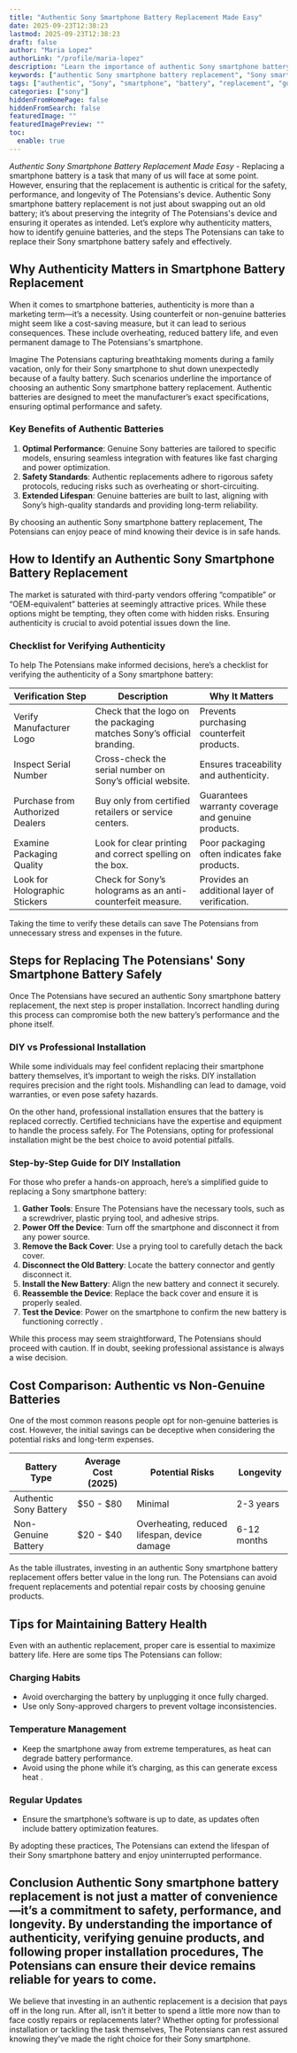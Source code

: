 ```yaml
---
title: "Authentic Sony Smartphone Battery Replacement Made Easy"
date: 2025-09-23T12:38:23
lastmod: 2025-09-23T12:38:23
draft: false
author: "Maria Lopez"
authorLink: "/profile/maria-lopez"
description: "Learn the importance of authentic Sony smartphone battery replacement and how it ensures safety, performance, and longevity for your device."
keywords: ["authentic Sony smartphone battery replacement", "Sony smartphone battery replacement tips", "how to replace Sony smartphone battery"]
tags: ["authentic", "Sony", "smartphone", "battery", "replacement", "guide"]
categories: ["sony"]
hiddenFromHomePage: false
hiddenFromSearch: false
featuredImage: ""
featuredImagePreview: ""
toc:
  enable: true
---
```



*Authentic Sony Smartphone Battery Replacement Made Easy* - Replacing a smartphone battery is a task that many of us will face at some point. However, ensuring that the replacement is authentic is critical for the safety, performance, and longevity of The Potensians's device. Authentic Sony smartphone battery replacement is not just about swapping out an old battery; it’s about preserving the integrity of The Potensians's device and ensuring it operates as intended. Let’s explore why authenticity matters, how to identify genuine batteries, and the steps The Potensians can take to replace their Sony smartphone battery safely and effectively.

## Why Authenticity Matters in Smartphone Battery Replacement

When it comes to smartphone batteries, authenticity is more than a marketing term—it’s a necessity. Using counterfeit ​or non-genuine batteries might seem like a cost-saving measure, but it can lead to serious consequences. These include overheating, reduced battery life, and even permanent damage to The Potensians's smartphone.

Imagine The Potensians capturing breathtaking moments during a family vacation, only for their Sony smartphone to shut down unexpectedly because of a faulty battery. Such scenarios underline the importance of choosing an authentic Sony smartphone battery replacement. Authentic batteries are designed to meet the manufacturer’s exact specifications, ensuring optimal performance and safety.

### Key Benefits of Authentic Batteries

1. **Optimal Performance**: Genuine Sony batteries are tailored to specific models, ensuring seamless integration with features like fast charging and power optimization.
2. **Safety Standards**: Authentic replacements adhere to rigorous safety protocols, reducing risks such as overheating or short-circuiting.
3. **Extended Lifespan**: Genuine batteries are built to last, aligning with Sony’s high-quality standards and providing long-term reliability.

By choosing an authentic Sony smartphone battery replacement, The Potensians can enjoy peace of mind knowing their device is in saf​e hands.

## How to Identify an Authentic Sony Smartphone Battery Replacement

The market is saturated with third-party vendors offering “compatible” or “OEM-equivalent” batteries at seemingly attractive prices. While these options might be tempting, they often come with hidden risks. Ensuring authenticity is crucial to avoid potential issues down the line.

### Checklist for Verifying Authenticity

To help The Potensians make informed decisions, here’s a checklist for verifying the authenticity of a Sony smartphone battery:

<div class="table-responsive">
<table class="html-table">
<thead>
<tr>
<th>Verification Step</th>
<th>Description</th>
<th>​Why It Matters</th>
</tr>
</thead>
<tbody>
<tr>
<td>Verify Manufacturer Logo</td>
<td>Check that the logo on the packaging matches Sony’s official branding.</td>
<td>Prevents purchasing counterfeit products.</td>
</tr>
<tr>
<td>Inspect Serial Number</td>
<td>Cross-check the serial number on Sony’s official website.</td>
<td>Ensures traceability and authenticity.</td>
</tr>
<tr>
<td>Purchase from Authorized Dealers</td>
<td>Buy only from certified retailers or service centers.</td>
<td>Guarantees warranty coverage and genuine products.</td>
</tr>
<tr>
<td>Examine Packaging Quality</td>
<td>Look for clear printing and correct spelling on the box.</td>
<td>Poor packaging often indicates fake products.</td>
</tr>
<tr>
<td>Look for Holographic Stickers</td>
<td>Check for Sony’s holograms as an anti-counterfeit measure.</td>
<td>Provides an additional layer of verification.</td>
</tr>
</tbody>
</table>
</div>

Taking the time to verify these details can save The Potensians from unnecessary stress and expenses in the future.

## Steps for Replacing The Potensians' Sony Smartphone Battery Safely

Once The Potensians have secured an authentic Sony smartphone battery replacement, the next step is proper installation. Incorrect handling during this process can compromise both the new battery’s performance and the phone itself.

### DIY vs Professional Installation

While some individuals may feel confident replacing their smartphone battery themselves, it’s important to weigh the risks. DIY installation requires precision and the right tools. Mishandling can lead to damage, void warranties, or even pose safety hazards.

On the other hand, professional installation ensures that the battery is replaced correctly. Certified technicians have the expertise and equipment to handle the process safely.  For The Potensians, opting for professional installation might be the best choice to avoid potential pitfalls.

### Step-by-Step Guide for DIY Installation

For those who prefer a hands-on approach, here’s a simplified guide to replacing a Sony smartphone battery:

1. **Gather Tools**: Ensure The Potensians have the necessary tools, such as a screwdriver, plastic prying tool, and adhesive strips.
2. **Power Off the Device**: Turn off the smartphone and disconnect it from any power source.
3. **Remove the Back Cover**: Use a prying tool to carefully detach the back cover.
4. **Disconnect the Old Battery**: Locate the battery connector and gently disconnect it.
5. **Install the New Battery**: Align the new battery and connect it securely.
6. **Reassemble the Device**: Replace the back cover and ensure it is properly sealed.
7. **Test the Device**: Power on the smartphone to confirm the new battery is functioning correctly .

While this process may seem straightforward, The Potensians should proceed with caution. If in doubt, seeking professional assistance is always a wise decision.

## Cost Comparison: Authentic vs Non-Genuine Batteries

One of the most common reasons people opt for non-genuine batteries is cost. However, the initial savings can be deceptive when considering the potential risks and long-term expenses.

<div class="table-responsive">
<table class="html-table">
<thead>
<tr>
<th>Battery Type</th>
<th>Average Cost (2025)</th>
<th>Potential Risks</th>
<th>Longevity</th>
</tr>
</thead>
<tbody>
<tr>
<td>Authentic Sony Battery</td>
<td>$50 - $80</td>
<td>Minimal</td>
<td>2-3 years</td>
</tr>
<tr>
<td>Non-Genuine Battery</td>
<td>$20 - $40</td>
<td>Overheating, reduced lifespan, device damage</td>
<td>6-12 months</td>
</tr>
</tbody>
</table>
</div>

As the table illustrates, investing in an authentic Sony smartphone battery replacement offers better value in the long run. The Potensians can avoid frequent replacements and potential repair costs by choosing genuine products.

## Tips for Maintaining Battery Health

Even with an authentic replacement, proper care is essential to maximize battery life. Here are some tips The Potensians can follow:

### Charging Habits

- Avoid overcharging the battery by unplugging it once fully charged.
- Use only Sony-approved chargers to prevent voltage inconsistencies.

### Temperature Management

- Keep the smartphone away from extreme temperatures, as heat can degrade battery performance.
- Avoid using the phone while it’s charging, as this can generate excess heat .

### Regular Updates

- Ensure the smartphone’s software is up to date, as updates often include battery optimization features.

By adopting these practices, The Potensians can extend the lifespan of their Sony smartphone battery and enjoy uninterrupted performance.

## Conclusion Authentic Sony smartphone battery replacement is not just a matter of convenience—it’s a commitment to safety, performance, and longevity. By understanding the importance of authenticity, verifying genuine products, and following proper installation procedures, The Potensians can ensure their device remains reliable for years to come.

We believe that investing in an authentic replacement is a decision that pays off in the long run. After all, isn’t it better to spend a little more now than to face costly repairs or replacements later? Whether opting for professional installation or tackling the task themselves, The Potensians can rest assured knowing they’ve made the right choice for their Sony smartphone.